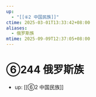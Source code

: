 ```yaml
---
up:
  - "[[⑥2 中国民族]]"
ctime: 2025-03-01T13:33:42+08:00
aliases:
  - 俄罗斯族
mtime: 2025-09-09T12:37:05+08:00
---
```


# ⑥244 俄罗斯族

- up: [[⑥2 中国民族]]
